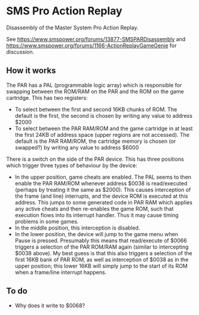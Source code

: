 SMS Pro Action Replay
=====================

Disassembly of the Master System Pro Action Replay.

See https://www.smspower.org/forums/13877-SMSPARDisassembly and https://www.smspower.org/forums/1166-ActionReplayGameGenie for discussion.

How it works
------------

The PAR has a PAL (programmable logic array) which is responsible for swapping between the ROM/RAM on the PAR and the ROM on the game cartridge. This has two registers:

- To select between the first and second 16KB chunks of ROM. The default is the first, the second is chosen by writing any value to address $2000
- To select between the PAR RAM/ROM and the game cartridge in at least the first 24KB of address space (upper regions are not accessed). The default is the PAR RAM/ROM, the cartridge memory is chosen (or swapped?) by writing any value to address $6000

There is a switch on the side of the PAR device. This has three positions which trigger three types of behaviour by the device:

- In the upper position, game cheats are enabled. The PAL seems to then enable the PAR RAM/ROM whenever address $0038 is read/executed (perhaps by treating it the same as $2000). This causes interception of the frame (and line) interrupts, and the device ROM is executed at this address. This jumps to some generated code in PAR RAM which applies any active cheats and then re-enables the game ROM, such that execution flows into its interrupt handler. Thus it may cause timing problems in some games.
- In the middle position, this interception is disabled.
- In the lower position, the device will jump to the game menu when Pause is pressed. Presumably this means that read/execute of $0066 triggers a selection of the PAR ROM/RAM again (similar to intercepting $0038 above). My best guess is that this also triggers a selection of the first 16KB bank of PAR ROM, as well as interception of $0038 as in the upper position; this lower 16KB will simply jump to the start of its ROM when a frame/line interrupt happens.

To do
-----

- Why does it write to $0068?